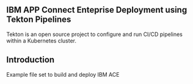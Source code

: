 ## IBM APP Connect Enteprise Deployment using Tekton Pipelines

Tekton is an open source project to configure and run CI/CD pipelines within a Kubernetes cluster.


## Introduction

Example file set to build and deploy IBM ACE

